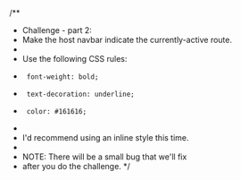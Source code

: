 /**
 * Challenge - part 2:
 * Make the host navbar indicate the currently-active route.
 *
 * Use the following CSS rules:
 *      font-weight: bold;
 *      text-decoration: underline;
 *      color: #161616;
 *
 * I'd recommend using an inline style this time.
 *
 * NOTE: There will be a small bug that we'll fix
 * after you do the challenge.
 */